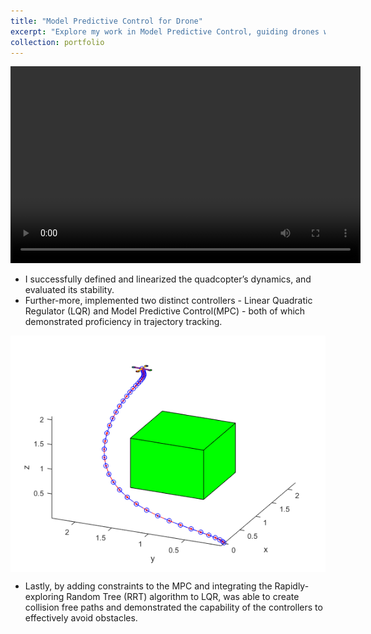 ```yaml
---
title: "Model Predictive Control for Drone"
excerpt: "Explore my work in Model Predictive Control, guiding drones with advanced path following and obstacle avoidance capabilities<br/><img src='/images/drone_frame.png'>"
collection: portfolio
---
```

<!-- <video width="560" height="315" controls>
  <source src="/images/drone_vid.mp4" type="video/mp4">
</video> -->
<center>
  <video width="560" height="315" controls>
    <source src="/images/drone_vid.mp4" type="video/mp4">
  </video>
</center>

* I successfully defined and linearized the quadcopter’s dynamics, and evaluated its stability. 
* Further-more, implemented two distinct controllers - Linear Quadratic Regulator (LQR) and Model Predictive Control(MPC) - both of which demonstrated proficiency in trajectory  tracking. 


<!-- <center>
  ![Trajectory of Drone](/images/obstacle_avoidance_traj.png)
</center> -->
<!-- <center>
    ![Trajectory of Drone](/images/obstacle_avoidance_traj.png)
</center> -->

<img src="/images/obstacle_avoidance_traj.png" alt="Trajectory of Drone" style="display: block; margin: 0 auto;">


* Lastly, by adding constraints to the MPC and integrating the Rapidly-exploring Random Tree (RRT) algorithm to LQR, was able to create collision free paths and demonstrated the capability of the controllers to effectively avoid obstacles.

